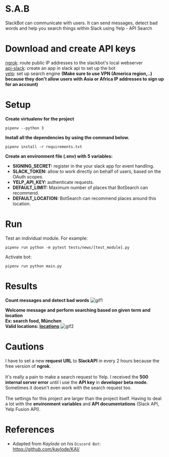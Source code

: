 # **S.A.B**
SlackBot can communicate with users. It can send messages, detect bad words and help you search things within Slack using Yelp - API Search

# **Download and create API keys**
[ngrok](https://ngrok.com/download): route public IP addresses to the slackbot's local webserver <br/>
[api-slack](https://api.slack.com/apps): create an app in slack api to set up the bot <br/>
[yelp](https://www.yelp.com/login?return_url=%2Fdevelopers%2Fv3%2Fmanage_app): set up search engine **(Make sure to use VPN (America region,..) because they don't allow users with Asia or Africa IP addresses to sign up for an account)**

# **Setup**
**Create virtualenv for the project**
```
pipenv --python 3
```
**Install all the dependencies by using the command below.**
```
pipenv install -r requirements.txt
```

**Create an environment file (.env) with 5 variables:**
- **SIGNING_SECRET:** register in the your slack app for event handling.
- **SLACK_TOKEN:** allow to work directly on behalf of users, based on the OAuth scopes.
- **YELP_API_KEY:** authenticate requests.
- **DEFAULT_LIMIT:** Maximum number of places that BotSearch can recommend.
- **DEFAULT_LOCATION:** BotSearch can recommend places around this location.

# **Run**
Test an individual module. For example:
```
pipenv run python -m pytest tests/news/[test_module].py
```

Activate bot:
```
pipenv run python main.py
```

# **Results**
**Count messages and detect bad words**
![gif1](results/gif1.gif)

**Welcome message and perform searching based on given term and location**<br/>
**Ex: search food, München** <br/>
**Valid locations: [locations](https://www.yelp.com/locations)**
![gif2](results/gif2.gif)

# **Cautions**
I have to set a new **request URL** to **SlackAPI** in every 2 hours because the free version of **ngrok**.<br/><br/>
It's really a pain to make a search request to Yelp. I received the **500 internal server error** until i use the **API key** in **developer beta mode**. Sometimes it doesn't even work with the search request too.<br/><br/>
The settings for this project are larger than the project itself. Having to deal a lot with the **environment variables** and **API documentations** (Slack API, Yelp Fusion API).


# **References**
- Adapted from *Kaylode* on his ```Discord Bot```: https://github.com/kaylode/KAI/